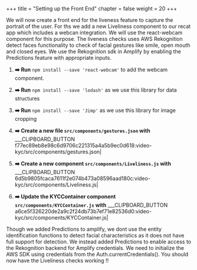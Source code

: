 +++
title = "Setting up the Front End"
chapter = false
weight = 20
+++

We will now create a front end for the liveness feature to capture the portrait of the user. For ths we add a new Liveliness component to our recat app which includes a webcan integration. We will use the react-webcam component for this purpose. The liveness checks uses AWS Rekognition detect faces functionality to check of facial gestures like smile, open mouth and closed eyes. We use the Rekognition sdk in Amplify by enabling the Predictions feature with appropriate inputs.

1. **➡️ Run** `npm install --save 'react-webcam'` to add the webcam component.

2. **➡️ Run** `npm install --save 'lodash'` as we use this library for data structures

3. **➡️ Run** `npm install --save 'Jimp'` as we use this library for image cropping

3. **➡️ Create a new file `src/components/gestures.json` with** ___CLIPBOARD_BUTTON f77ec89eb8e98c6d9706c221315a4a5b9ec0d618:video-kyc/src/components/gestures.json|

4. **➡️ Create a new component `src/components/Liveliness.js` with** ___CLIPBOARD_BUTTON 6d5b9805fcaca7611f2e074b473a08596aad180c:video-kyc/src/components/Liveliness.js|

5. **➡️ Update the KYCContainer component `src/components/KYCContainer.js` with** ___CLIPBOARD_BUTTON a6ce5f326220de2a9c2f24db73b7ef71e82536d0:video-kyc/src/components/KYCContainer.js|


Though we added Predictions to amplify, we dont use the entity identification functions to detect facial characteristics as it does not have full support for detection. We instead added Predictions to enable access to the Rekognition backend for Amplify credentials. We need to initialize the AWS SDK using credentials from the Auth.currentCredentials(). You should now have the Liveliness checks working !!


